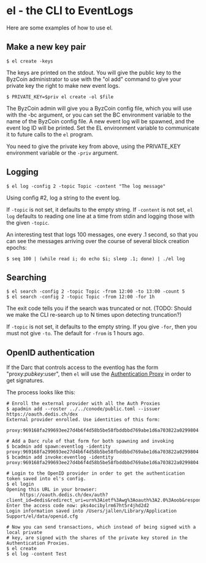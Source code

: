 # el - the CLI to EventLogs

Here are some examples of how to use el.

## Make a new key pair

```
$ el create -keys
```

The keys are printed on the stdout. You will give the public key to the
ByzCoin administrator to use with the "ol add" command to give your
private key the right to make new event logs.

```
$ PRIVATE_KEY=$priv el create -ol $file
```

The ByzCoin admin will give you a ByzCoin config file, which you will
use with the -bc argument, or you can set the BC environment variable to the
name of the ByzCoin config file. A new event log will be spawned, and the
event log ID will be printed. Set the EL environment variable to communicate
it to future calls to the `el` program.

You need to give the private key from above, using the PRIVATE_KEY environment
variable or the `-priv` argument.

## Logging

```
$ el log -config 2 -topic Topic -content "The log message"
```

Using config #2, log a string to the event log.

If `-topic` is not set, it defaults to the empty string. If `-content`
is not set, `el log` defaults to reading one line at a time from stdin
and logging those with the given `-topic`.

An interesting test that logs 100 messages, one every .1 second, so
that you can see the messages arriving over the course of several
block creation epochs:

```
$ seq 100 | (while read i; do echo $i; sleep .1; done) | ./el log
```

## Searching

```
$ el search -config 2 -topic Topic -from 12:00 -to 13:00 -count 5
$ el search -config 2 -topic Topic -from 12:00 -for 1h
```

The exit code tells you if the search was truncated or not. (TODO: Should
we make the CLI re-search up to N times upon detecting truncation?)

If `-topic` is not set, it defaults to the empty string. If you give
`-for`, then you must not give `-to`. The default for `-from` is 1
hours ago.

## OpenID authentication

If the Darc that controls access to the eventlog has the form
"proxy:$pubkey:$user", then `el` will use the
[Authentication Proxy](../authprox/README.md) in order to get signatures.

The process looks like this:

```
# Enroll the external provider with all the Auth Proxies
$ apadmin add --roster ../../conode/public.toml --issuer https://oauth.dedis.ch/dex
External provider enrolled. Use identities of this form:
	 proxy:969168fa299693ee27d4b6f4d58b5be58fbddbbd769abe1d6a703822a0299804:user@example.com

# Add a Darc rule of that form for both spawning and invoking
$ bcadmin add spawn:eventlog -identity proxy:969168fa299693ee27d4b6f4d58b5be58fbddbbd769abe1d6a703822a0299804:user@example.com
$ bcadmin add invoke:eventlog -identity proxy:969168fa299693ee27d4b6f4d58b5be58fbddbbd769abe1d6a703822a0299804:user@example.com

# Login to the OpenID provider in order to get the authentication token saved into el's config.
$ el login
Opening this URL in your browser:
	 https://oauth.dedis.ch/dex/auth?client_id=dedis&redirect_uri=urn%3Aietf%3Awg%3Aoauth%3A2.0%3Aoob&response_type=code&scope=offline_access+openid+profile+email&state=8d9c965d80ce6baaabcd77e3e18bf4149e55f4724c33690c56027e46e8bce60d
Enter the access code now: pks4ocibylrm67ht5r4jhd2d2
Login information saved into /Users/jallen/Library/Application Support/el/data/openid.cfg

# Now you can send transactions, which instead of being signed with a local private
# key, are signed with the shares of the private key stored in the Authentication Proxies.
$ el create
$ el log -content Test
```

